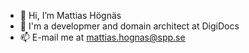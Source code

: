 - 👋 Hi, I’m Mattias Högnäs
- 🚀 I'm a developmer and domain architect at DigiDocs
- 📫 E-mail me at mattias.hognas@spp.se
